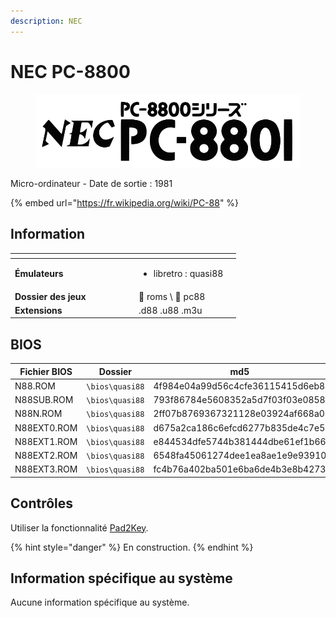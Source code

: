 ```yaml
---
description: NEC
---
```


# NEC PC-8800

<div align="left">

<figure><img src="https://raw.githubusercontent.com/fabricecaruso/es-theme-carbon/52ff37c9e265587d006945a2ba695b5a962b3a3d/art/logos/pc88.svg" alt=""><figcaption></figcaption></figure>

</div>

Micro-ordinateur - Date de sortie : 1981

{% embed url="https://fr.wikipedia.org/wiki/PC-88" %}

## Information

<table data-header-hidden><thead><tr><th width="184"></th><th></th><th data-hidden></th></tr></thead><tbody><tr><td><strong>Émulateurs</strong></td><td><ul><li>libretro : quasi88</li></ul></td><td></td></tr><tr><td><strong>Dossier des jeux</strong></td><td><span data-gb-custom-inline data-tag="emoji" data-code="1f4c1">📁</span> roms \ <span data-gb-custom-inline data-tag="emoji" data-code="1f4c2">📂</span> pc88</td><td></td></tr><tr><td><strong>Extensions</strong></td><td>.d88 .u88 .m3u</td><td></td></tr></tbody></table>

## BIOS

<table><thead><tr><th width="193">Fichier BIOS</th><th width="182.03610108303252">Dossier</th><th>md5</th></tr></thead><tbody><tr><td>N88.ROM</td><td><code>\bios\quasi88</code></td><td>4f984e04a99d56c4cfe36115415d6eb8</td></tr><tr><td>N88SUB.ROM</td><td><code>\bios\quasi88</code></td><td>793f86784e5608352a5d7f03f03e0858</td></tr><tr><td>N88N.ROM</td><td><code>\bios\quasi88</code></td><td>2ff07b8769367321128e03924af668a0</td></tr><tr><td>N88EXT0.ROM</td><td><code>\bios\quasi88</code></td><td>d675a2ca186c6efcd6277b835de4c7e5</td></tr><tr><td>N88EXT1.ROM</td><td><code>\bios\quasi88</code></td><td>e844534dfe5744b381444dbe61ef1b66</td></tr><tr><td>N88EXT2.ROM</td><td><code>\bios\quasi88</code></td><td>6548fa45061274dee1ea8ae1e9e93910</td></tr><tr><td>N88EXT3.ROM</td><td><code>\bios\quasi88</code></td><td>fc4b76a402ba501e6ba6de4b3e8b4273</td></tr></tbody></table>

## Contrôles

Utiliser la fonctionnalité [Pad2Key](../../../../controleurs/pad2key.md).

{% hint style="danger" %}
En construction.
{% endhint %}

## Information spécifique au système

Aucune information spécifique au système.
